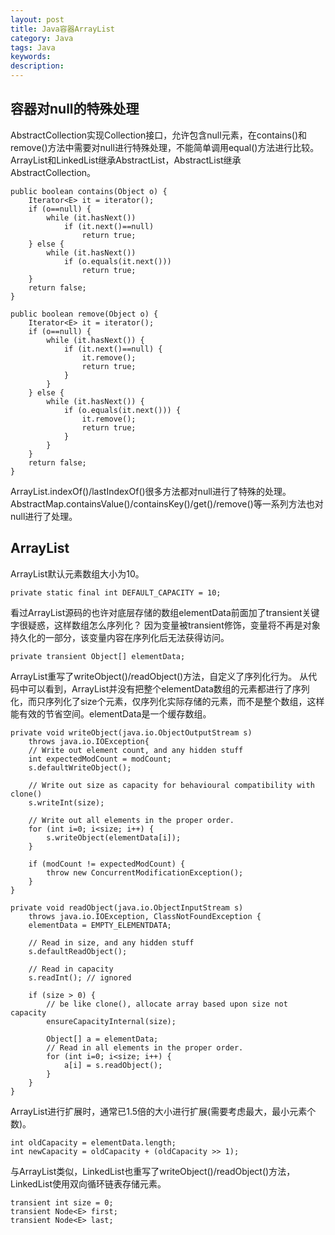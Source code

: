 ```yaml
---
layout: post
title: Java容器ArrayList
category: Java
tags: Java
keywords: 
description: 
---
```



## 容器对null的特殊处理

AbstractCollection实现Collection接口，允许包含null元素，在contains()和remove()方法中需要对null进行特殊处理，不能简单调用equal()方法进行比较。
ArrayList和LinkedList继承AbstractList，AbstractList继承AbstractCollection。

    public boolean contains(Object o) {
        Iterator<E> it = iterator();
        if (o==null) {
            while (it.hasNext())
                if (it.next()==null)
                    return true;
        } else {
            while (it.hasNext())
                if (o.equals(it.next()))
                    return true;
        }
        return false;
    }

    public boolean remove(Object o) {
        Iterator<E> it = iterator();
        if (o==null) {
            while (it.hasNext()) {
                if (it.next()==null) {
                    it.remove();
                    return true;
                }
            }
        } else {
            while (it.hasNext()) {
                if (o.equals(it.next())) {
                    it.remove();
                    return true;
                }
            }
        }
        return false;
    }    

ArrayList.indexOf()/lastIndexOf()很多方法都对null进行了特殊的处理。
AbstractMap.containsValue()/containsKey()/get()/remove()等一系列方法也对null进行了处理。


## ArrayList

ArrayList默认元素数组大小为10。

	private static final int DEFAULT_CAPACITY = 10;

看过ArrayList源码的也许对底层存储的数组elementData前面加了transient关键字很疑惑，这样数组怎么序列化？
因为变量被transient修饰，变量将不再是对象持久化的一部分，该变量内容在序列化后无法获得访问。
    
    private transient Object[] elementData;

ArrayList重写了writeObject()/readObject()方法，自定义了序列化行为。
从代码中可以看到，ArrayList并没有把整个elementData数组的元素都进行了序列化，而只序列化了size个元素，仅序列化实际存储的元素，而不是整个数组，这样能有效的节省空间。elementData是一个缓存数组。

    private void writeObject(java.io.ObjectOutputStream s)
        throws java.io.IOException{
        // Write out element count, and any hidden stuff
        int expectedModCount = modCount;
        s.defaultWriteObject();

        // Write out size as capacity for behavioural compatibility with clone()
        s.writeInt(size);

        // Write out all elements in the proper order.
        for (int i=0; i<size; i++) {
            s.writeObject(elementData[i]);
        }

        if (modCount != expectedModCount) {
            throw new ConcurrentModificationException();
        }
    }

    private void readObject(java.io.ObjectInputStream s)
        throws java.io.IOException, ClassNotFoundException {
        elementData = EMPTY_ELEMENTDATA;

        // Read in size, and any hidden stuff
        s.defaultReadObject();

        // Read in capacity
        s.readInt(); // ignored

        if (size > 0) {
            // be like clone(), allocate array based upon size not capacity
            ensureCapacityInternal(size);

            Object[] a = elementData;
            // Read in all elements in the proper order.
            for (int i=0; i<size; i++) {
                a[i] = s.readObject();
            }
        }
    }    

ArrayList进行扩展时，通常已1.5倍的大小进行扩展(需要考虑最大，最小元素个数)。

	int oldCapacity = elementData.length;
    int newCapacity = oldCapacity + (oldCapacity >> 1);

与ArrayList类似，LinkedList也重写了writeObject()/readObject()方法，LinkedList使用双向循环链表存储元素。

    transient int size = 0;
    transient Node<E> first;
    transient Node<E> last;